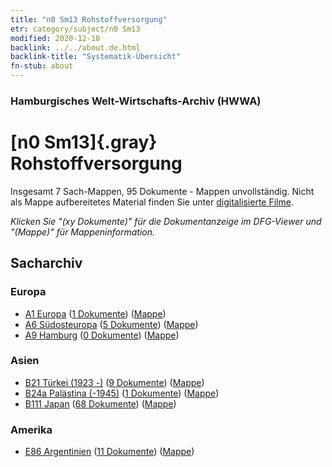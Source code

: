 ```yaml
---
title: "n0 Sm13 Rohstoffversorgung"
etr: category/subject/n0 Sm13
modified: 2020-12-18
backlink: ../../about.de.html
backlink-title: "Systematik-Übersicht"
fn-stub: about
---
```


### Hamburgisches Welt-Wirtschafts-Archiv (HWWA)
# [n0 Sm13]{.gray}&#8201; Rohstoffversorgung&#160; 




Insgesamt 7 Sach-Mappen, 95 Dokumente - Mappen unvollständig.
Nicht als Mappe aufbereitetes Material finden Sie unter [digitalisierte Filme](/film/h1_sh).

_Klicken Sie "(xy Dokumente)" für die Dokumentanzeige im DFG-Viewer und "(Mappe)" für Mappeninformation._

## Sacharchiv




### Europa

- [A1 Europa](../../../geo/about.de.html#A1) (<a href="https://dfg-viewer.de/show/?tx_dlf[id]=https://pm20.zbw.eu/mets/sh/1408xx/140892/1457xx/145796/public.mets.de.xml" target="_blank">1 Dokumente</a>) ([Mappe](http://purl.org/pressemappe20/folder/sh/140892,145796))
- [A6 Südosteuropa](../../../geo/about.de.html#A6) (<a href="https://dfg-viewer.de/show/?tx_dlf[id]=https://pm20.zbw.eu/mets/sh/1409xx/140900/1457xx/145796/public.mets.de.xml" target="_blank">5 Dokumente</a>) ([Mappe](http://purl.org/pressemappe20/folder/sh/140900,145796))
- [A9 Hamburg](../../../geo/about.de.html#A9) (<a href="https://dfg-viewer.de/show/?tx_dlf[id]=https://pm20.zbw.eu/mets/sh/1409xx/140905/1457xx/145796/public.mets.de.xml" target="_blank">0 Dokumente</a>) ([Mappe](http://purl.org/pressemappe20/folder/sh/140905,145796))

### Asien

- [B21 Türkei (1923 -)](../../../geo/about.de.html#B21) (<a href="https://dfg-viewer.de/show/?tx_dlf[id]=https://pm20.zbw.eu/mets/sh/1411xx/141111/1457xx/145796/public.mets.de.xml" target="_blank">9 Dokumente</a>) ([Mappe](http://purl.org/pressemappe20/folder/sh/141111,145796))
- [B24a Palästina (-1945)](../../../geo/about.de.html#B24a) (<a href="https://dfg-viewer.de/show/?tx_dlf[id]=https://pm20.zbw.eu/mets/sh/1411xx/141115/1457xx/145796/public.mets.de.xml" target="_blank">1 Dokumente</a>) ([Mappe](http://purl.org/pressemappe20/folder/sh/141115,145796))
- [B111 Japan](../../../geo/about.de.html#B111) (<a href="https://dfg-viewer.de/show/?tx_dlf[id]=https://pm20.zbw.eu/mets/sh/1412xx/141272/1457xx/145796/public.mets.de.xml" target="_blank">68 Dokumente</a>) ([Mappe](http://purl.org/pressemappe20/folder/sh/141272,145796))

### Amerika

- [E86 Argentinien](../../../geo/about.de.html#E86) (<a href="https://dfg-viewer.de/show/?tx_dlf[id]=https://pm20.zbw.eu/mets/sh/1416xx/141692/1457xx/145796/public.mets.de.xml" target="_blank">11 Dokumente</a>) ([Mappe](http://purl.org/pressemappe20/folder/sh/141692,145796))


